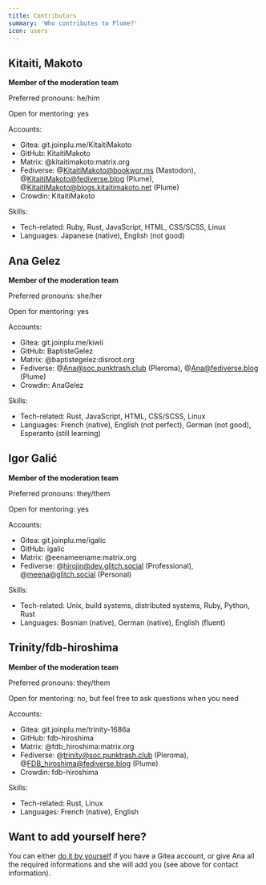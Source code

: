 ```yaml
---
title: Contributors
summary: 'Who contributes to Plume?'
icon: users
---
```


## Kitaiti, Makoto

**Member of the moderation team**

Preferred pronouns: he/him

Open for mentoring: yes

Accounts:

- Gitea: git.joinplu.me/KitaitiMakoto
- GitHub: KitaitiMakoto
- Matrix: @kitaitimakoto:matrix.org
- Fediverse: @KitaitiMakoto@bookwor.ms (Mastodon), @KitaitiMakoto@fediverse.blog (Plume), @KitaitiMakoto@blogs.kitaitimakoto.net (Plume)
- Crowdin: KitaitiMakoto

Skills:

- Tech-related: Ruby, Rust, JavaScript, HTML, CSS/SCSS, Linux
- Languages: Japanese (native), English (not good)

## Ana Gelez

**Member of the moderation team**

Preferred pronouns: she/her

Open for mentoring: yes

Accounts:

- Gitea: git.joinplu.me/kiwii
- GitHub: BaptisteGelez
- Matrix: @baptistegelez:disroot.org
- Fediverse: @Ana@soc.punktrash.club (Pleroma), @Ana@fediverse.blog (Plume)
- Crowdin: AnaGelez

Skills:

- Tech-related: Rust, JavaScript, HTML, CSS/SCSS, Linux
- Languages: French (native), English (not perfect), German (not good), Esperanto (still learning)

## Igor Galić

**Member of the moderation team**

Preferred pronouns: they/them

Open for mentoring: yes

Accounts:

- Gitea: git.joinplu.me/igalic
- GitHub: igalic
- Matrix: @eenameename:matrix.org
- Fediverse: @hirojin@dev.glitch.social (Professional), @meena@glitch.social (Personal)

Skills:

- Tech-related: Unix, build systems, distributed systems, Ruby, Python, Rust
- Languages: Bosnian (native), German (native), English (fluent)

## Trinity/fdb-hiroshima

**Member of the moderation team**

Preferred pronouns: they/them

Open for mentoring: no, but feel free to ask questions when you need

Accounts:

- Gitea: git.joinplu.me/trinity-1686a
- GitHub: fdb-hiroshima
- Matrix: @fdb_hiroshima:matrix.org
- Fediverse: @trinity@soc.punktrash.club (Pleroma), @FDB_hiroshima@fediverse.blog (Plume)
- Crowdin: fdb-hiroshima

Skills:

- Tech-related: Rust, Linux
- Languages: French (native), English

## Want to add yourself here?

You can either [do it by yourself](https://git.joinplu.me/plume/documentation/_edit/main/source/organization/contributors.html.md)
if you have a Gitea account, or give Ana all the required informations and she will add you (see above for contact information).
